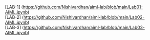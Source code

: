 [LAB-1] (https://github.com/Nishivardhan/aiml-lab/blob/main/Lab01-AIML.ipynb)   
[LAB-2] (https://github.com/Nishivardhan/aiml-lab/blob/main/Lab02-AIML.ipynb)  
[LAB-3] (https://github.com/Nishivardhan/aiml-lab/blob/main/Lab03-AIML.ipynb)  
